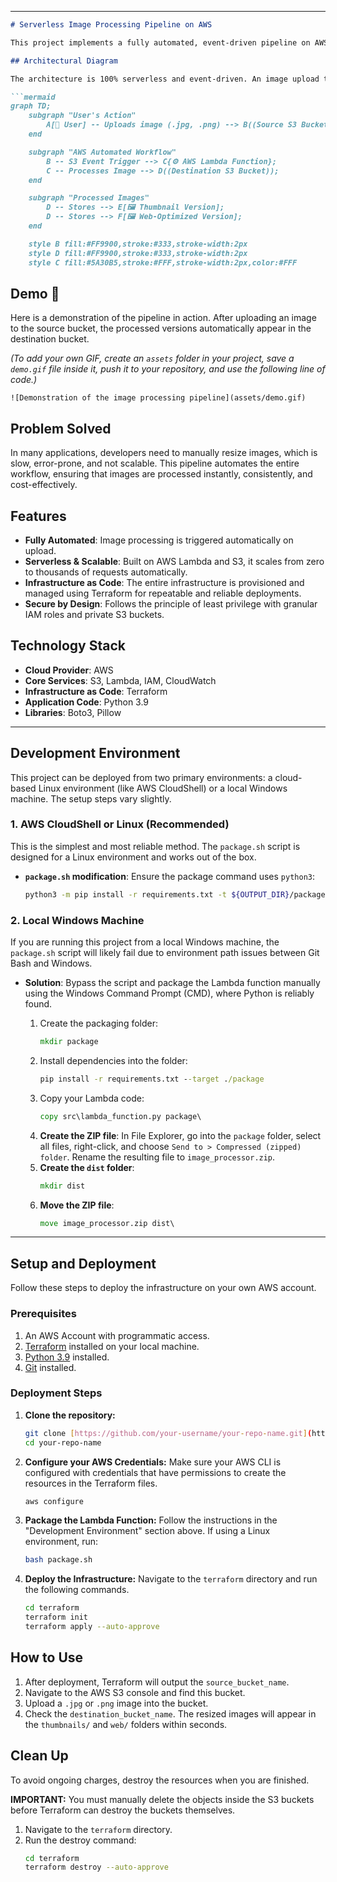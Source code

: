 

-----

````markdown
# Serverless Image Processing Pipeline on AWS

This project implements a fully automated, event-driven pipeline on AWS to process images in real-time. It's designed to solve a common business problem for web applications like e-commerce sites, where multiple versions of an image (e.g., thumbnails, web-optimized) are needed automatically upon upload.

## Architectural Diagram

The architecture is 100% serverless and event-driven. An image upload to the source S3 bucket triggers a Lambda function that performs the resizing and saves the results to a destination bucket.

```mermaid
graph TD;
    subgraph "User's Action"
        A[👤 User] -- Uploads image (.jpg, .png) --> B((Source S3 Bucket));
    end

    subgraph "AWS Automated Workflow"
        B -- S3 Event Trigger --> C{⚙️ AWS Lambda Function};
        C -- Processes Image --> D((Destination S3 Bucket));
    end

    subgraph "Processed Images"
        D -- Stores --> E[🖼️ Thumbnail Version];
        D -- Stores --> F[🖼️ Web-Optimized Version];
    end

    style B fill:#FF9900,stroke:#333,stroke-width:2px
    style D fill:#FF9900,stroke:#333,stroke-width:2px
    style C fill:#5A30B5,stroke:#FFF,stroke-width:2px,color:#FFF
````

## Demo 📸

Here is a demonstration of the pipeline in action. After uploading an image to the source bucket, the processed versions automatically appear in the destination bucket.

*(To add your own GIF, create an `assets` folder in your project, save a `demo.gif` file inside it, push it to your repository, and use the following line of code.)*

`![Demonstration of the image processing pipeline](assets/demo.gif)`

## Problem Solved

In many applications, developers need to manually resize images, which is slow, error-prone, and not scalable. This pipeline automates the entire workflow, ensuring that images are processed instantly, consistently, and cost-effectively.

## Features

  - **Fully Automated**: Image processing is triggered automatically on upload.
  - **Serverless & Scalable**: Built on AWS Lambda and S3, it scales from zero to thousands of requests automatically.
  - **Infrastructure as Code**: The entire infrastructure is provisioned and managed using Terraform for repeatable and reliable deployments.
  - **Secure by Design**: Follows the principle of least privilege with granular IAM roles and private S3 buckets.

## Technology Stack

  - **Cloud Provider**: AWS
  - **Core Services**: S3, Lambda, IAM, CloudWatch
  - **Infrastructure as Code**: Terraform
  - **Application Code**: Python 3.9
  - **Libraries**: Boto3, Pillow

-----

## Development Environment

This project can be deployed from two primary environments: a cloud-based Linux environment (like AWS CloudShell) or a local Windows machine. The setup steps vary slightly.

### 1\. AWS CloudShell or Linux (Recommended)

This is the simplest and most reliable method. The `package.sh` script is designed for a Linux environment and works out of the box.

  * **`package.sh` modification**: Ensure the package command uses `python3`:
    ```bash
    python3 -m pip install -r requirements.txt -t ${OUTPUT_DIR}/package
    ```

### 2\. Local Windows Machine

If you are running this project from a local Windows machine, the `package.sh` script will likely fail due to environment path issues between Git Bash and Windows.

  * **Solution**: Bypass the script and package the Lambda function manually using the Windows Command Prompt (CMD), where Python is reliably found.

    1.  Create the packaging folder:
        ```cmd
        mkdir package
        ```
    2.  Install dependencies into the folder:
        ```cmd
        pip install -r requirements.txt --target ./package
        ```
    3.  Copy your Lambda code:
        ```cmd
        copy src\lambda_function.py package\
        ```
    4.  **Create the ZIP file**: In File Explorer, go into the `package` folder, select all files, right-click, and choose `Send to > Compressed (zipped) folder`. Rename the resulting file to `image_processor.zip`.
    5.  **Create the `dist` folder**:
        ```cmd
        mkdir dist
        ```
    6.  **Move the ZIP file**:
        ```cmd
        move image_processor.zip dist\
        ```

-----

## Setup and Deployment

Follow these steps to deploy the infrastructure on your own AWS account.

### Prerequisites

1.  An AWS Account with programmatic access.
2.  [Terraform](https://learn.hashicorp.com/tutorials/terraform/install-cli) installed on your local machine.
3.  [Python 3.9](https://www.python.org/downloads/) installed.
4.  [Git](https://git-scm.com/downloads) installed.

### Deployment Steps

1.  **Clone the repository:**

    ```bash
    git clone [https://github.com/your-username/your-repo-name.git](https://github.com/your-username/your-repo-name.git)
    cd your-repo-name
    ```

2.  **Configure your AWS Credentials:**
    Make sure your AWS CLI is configured with credentials that have permissions to create the resources in the Terraform files.

    ```bash
    aws configure
    ```

3.  **Package the Lambda Function:**
    Follow the instructions in the "Development Environment" section above. If using a Linux environment, run:

    ```bash
    bash package.sh
    ```

4.  **Deploy the Infrastructure:**
    Navigate to the `terraform` directory and run the following commands.

    ```bash
    cd terraform
    terraform init
    terraform apply --auto-approve
    ```

## How to Use

1.  After deployment, Terraform will output the `source_bucket_name`.
2.  Navigate to the AWS S3 console and find this bucket.
3.  Upload a `.jpg` or `.png` image into the bucket.
4.  Check the `destination_bucket_name`. The resized images will appear in the `thumbnails/` and `web/` folders within seconds.

## Clean Up

To avoid ongoing charges, destroy the resources when you are finished.

**IMPORTANT:** You must manually delete the objects inside the S3 buckets before Terraform can destroy the buckets themselves.

1.  Navigate to the `terraform` directory.
2.  Run the destroy command:
    ```bash
    cd terraform
    terraform destroy --auto-approve
    ```

<!-- end list -->

```
```
